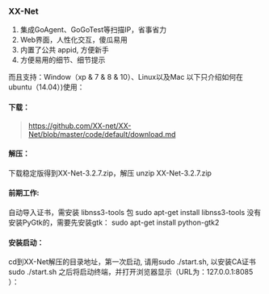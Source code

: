 ### XX-Net

1. 集成GoAgent、GoGoTest等扫描IP，省事省力
2. Web界面，人性化交互，傻瓜易用
3. 内置了公共 appid, 方便新手
4. 方便易用的细节、细节提示

而且支持：Window（xp & 7 & 8 & 10）、Linux以及Mac
以下只介绍如何在ubuntu（14.04）)使用：

#### 下载：

> https://github.com/XX-net/XX-Net/blob/master/code/default/download.md

#### 解压：

下载稳定版得到XX-Net-3.2.7.zip，解压
unzip XX-Net-3.2.7.zip

#### 前期工作:

自动导入证书，需安装 libnss3-tools 包
sudo apt-get install libnss3-tools 
没有安装PyGtk的，需要先安装gtk：
sudo apt-get install python-gtk2 

#### 安装启动：

cd到XX-Net解压的目录地址，第一次启动, 请用sudo ./start.sh, 以安装CA证书
sudo ./start.sh 
之后将启动终端，并打开浏览器显示（URL为：127.0.0.1:8085 ）：